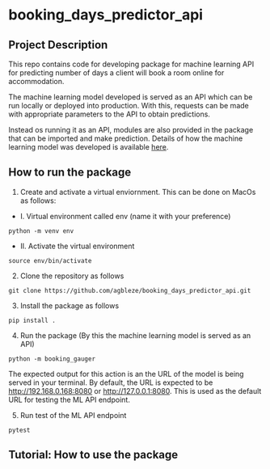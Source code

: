 # booking_days_predictor_api

## Project Description

This repo contains code for developing package for machine learning API for predicting number of days a client will book a room online for accommodation.

The machine learning model developed is served as an API which can be run locally or deployed into production. With this, requests can be made with appropriate parameters to the API to obtain predictions. 

Instead os running it as an API, modules are also provided in the package that can be imported and make prediction. Details of how the machine learning model was developed is 
available [here](https://github.com/agbleze/machine_learning_api).


## How to run the package

1. Create and activate a virtual enviornment. This can be done on MacOs as follows:

- I. Virtual environment called env (name it with your preference)

``` python -m venv env ```

- II. Activate the virtual environment

``` source env/bin/activate ```

2. Clone the repository as follows

```git clone https://github.com/agbleze/booking_days_predictor_api.git ```

3. Install the package as follows

``` pip install . ```

4. Run the package (By this the machine learning model is served as an API)

``` python -m booking_gauger ```

The expected output for this action is an the URL of the model is being served in your terminal. By default, the URL is expected to be http://192.168.0.168:8080  or http://127.0.0.1:8080. This is used as the default URL for testing the ML API endpoint.

5. Run test of the ML API endpoint

```pytest ```


## Tutorial: How to use the package











